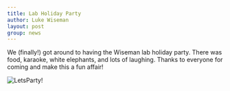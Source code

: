 ```yaml
---
title: Lab Holiday Party
author: Luke Wiseman
layout: post
group: news
---
```


We (finally!) got around to having the Wiseman lab holiday party. There was food, karaoke, white elephants, and lots of laughing. Thanks to everyone for coming and make this a fun affair!

  <img src="/static/img/news/HolidayParty2020.jpg" alt="LetsParty!" class="img-responsive">
